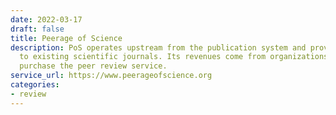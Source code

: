 ```yaml
---
date: 2022-03-17
draft: false
title: Peerage of Science
description: PoS operates upstream from the publication system and provides support
  to existing scientific journals. Its revenues come from organizations wishing to
  purchase the peer review service.
service_url: https://www.peerageofscience.org
categories:
- review
---
```




